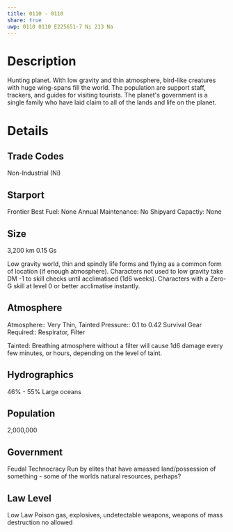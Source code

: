 ```yaml
---
title: 0110 - 0110
share: true
uwp: 0110 0110 E225651-7 Ni 213 Na
---
```


# Description
Hunting planet. With low gravity and thin atmosphere, bird-like creatures with huge wing-spans fill the world. The population are support staff, trackers, and guides for visiting tourists. The planet's government is a single family who have laid claim to all of the lands and life on the planet.

# Details
## Trade Codes
Non-Industrial (Ni)

## Starport
Frontier
Best Fuel: None
Annual Maintenance: No
Shipyard Capactiy: None

## Size
3,200 km
0.15 Gs

Low gravity world, thin and spindly life forms and flying as a common form of location (if enough atmosphere).
Characters not used to low gravity take DM -1 to skill checks until acclimatised (1d6 weeks).
Characters with a Zero-G skill at level 0 or better acclimatise instantly.

## Atmosphere
Atmosphere:: Very Thin, Tainted
Pressure:: 0.1 to 0.42
Survival Gear Required:: Respirator, Filter

Tainted: Breathing atmosphere without a filter will cause 1d6 damage every few minutes, or hours, depending on the level of taint.

## Hydrographics
46% - 55% Large oceans

## Population
2,000,000

## Government
Feudal Technocracy
Run by elites that have amassed land/possession of something - some of the worlds natural resources, perhaps?

## Law Level
Low Law
Poison gas, explosives, undetectable weapons, weapons of mass destruction no allowed
